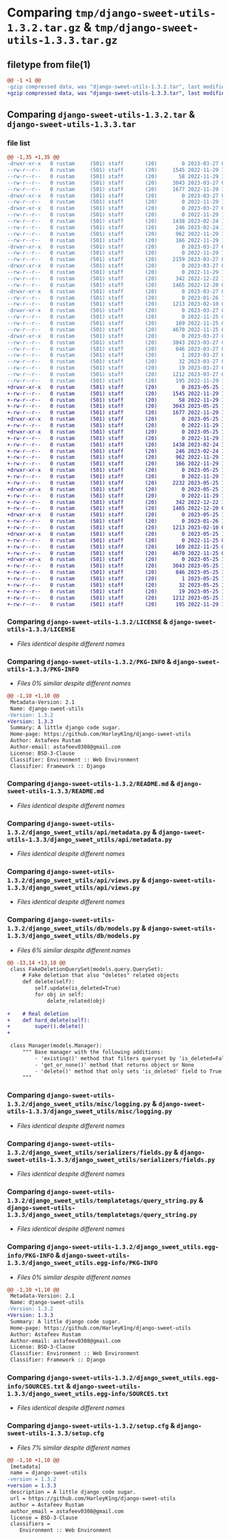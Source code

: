 # Comparing `tmp/django-sweet-utils-1.3.2.tar.gz` & `tmp/django-sweet-utils-1.3.3.tar.gz`

## filetype from file(1)

```diff
@@ -1 +1 @@
-gzip compressed data, was "django-sweet-utils-1.3.2.tar", last modified: Mon Mar 27 08:55:33 2023, max compression
+gzip compressed data, was "django-sweet-utils-1.3.3.tar", last modified: Thu May 25 16:17:09 2023, max compression
```

## Comparing `django-sweet-utils-1.3.2.tar` & `django-sweet-utils-1.3.3.tar`

### file list

```diff
@@ -1,35 +1,35 @@
-drwxr-xr-x   0 rustam     (501) staff       (20)        0 2023-03-27 08:55:33.164648 django-sweet-utils-1.3.2/
--rw-r--r--   0 rustam     (501) staff       (20)     1545 2022-11-29 11:14:37.000000 django-sweet-utils-1.3.2/LICENSE
--rw-r--r--   0 rustam     (501) staff       (20)       58 2022-11-29 11:14:37.000000 django-sweet-utils-1.3.2/MANIFEST.in
--rw-r--r--   0 rustam     (501) staff       (20)     3043 2023-03-27 08:55:33.164766 django-sweet-utils-1.3.2/PKG-INFO
--rw-r--r--   0 rustam     (501) staff       (20)     1677 2022-11-29 11:14:37.000000 django-sweet-utils-1.3.2/README.md
-drwxr-xr-x   0 rustam     (501) staff       (20)        0 2023-03-27 08:55:33.156531 django-sweet-utils-1.3.2/django_sweet_utils/
--rw-r--r--   0 rustam     (501) staff       (20)        0 2022-11-29 11:14:37.000000 django-sweet-utils-1.3.2/django_sweet_utils/__init__.py
-drwxr-xr-x   0 rustam     (501) staff       (20)        0 2023-03-27 08:55:33.159863 django-sweet-utils-1.3.2/django_sweet_utils/api/
--rw-r--r--   0 rustam     (501) staff       (20)        0 2022-11-29 11:14:37.000000 django-sweet-utils-1.3.2/django_sweet_utils/api/__init__.py
--rw-r--r--   0 rustam     (501) staff       (20)     1438 2023-02-24 11:38:03.000000 django-sweet-utils-1.3.2/django_sweet_utils/api/metadata.py
--rw-r--r--   0 rustam     (501) staff       (20)      246 2023-02-24 12:25:50.000000 django-sweet-utils-1.3.2/django_sweet_utils/api/permissions.py
--rw-r--r--   0 rustam     (501) staff       (20)      962 2022-11-29 11:14:37.000000 django-sweet-utils-1.3.2/django_sweet_utils/api/views.py
--rw-r--r--   0 rustam     (501) staff       (20)      166 2022-11-29 11:14:37.000000 django-sweet-utils-1.3.2/django_sweet_utils/apps.py
-drwxr-xr-x   0 rustam     (501) staff       (20)        0 2023-03-27 08:55:33.160481 django-sweet-utils-1.3.2/django_sweet_utils/db/
--rw-r--r--   0 rustam     (501) staff       (20)        0 2022-11-29 11:14:37.000000 django-sweet-utils-1.3.2/django_sweet_utils/db/__init__.py
--rw-r--r--   0 rustam     (501) staff       (20)     2159 2023-03-27 08:55:23.000000 django-sweet-utils-1.3.2/django_sweet_utils/db/models.py
-drwxr-xr-x   0 rustam     (501) staff       (20)        0 2023-03-27 08:55:33.161455 django-sweet-utils-1.3.2/django_sweet_utils/misc/
--rw-r--r--   0 rustam     (501) staff       (20)        0 2022-11-29 11:14:37.000000 django-sweet-utils-1.3.2/django_sweet_utils/misc/__init__.py
--rw-r--r--   0 rustam     (501) staff       (20)      342 2022-12-22 11:02:57.000000 django-sweet-utils-1.3.2/django_sweet_utils/misc/json.py
--rw-r--r--   0 rustam     (501) staff       (20)     1465 2022-12-20 04:47:46.000000 django-sweet-utils-1.3.2/django_sweet_utils/misc/logging.py
-drwxr-xr-x   0 rustam     (501) staff       (20)        0 2023-03-27 08:55:33.162222 django-sweet-utils-1.3.2/django_sweet_utils/serializers/
--rw-r--r--   0 rustam     (501) staff       (20)        0 2023-01-26 10:20:33.000000 django-sweet-utils-1.3.2/django_sweet_utils/serializers/__init__.py
--rw-r--r--   0 rustam     (501) staff       (20)     1213 2023-02-10 07:18:14.000000 django-sweet-utils-1.3.2/django_sweet_utils/serializers/fields.py
-drwxr-xr-x   0 rustam     (501) staff       (20)        0 2023-03-27 08:55:33.163994 django-sweet-utils-1.3.2/django_sweet_utils/templatetags/
--rw-r--r--   0 rustam     (501) staff       (20)        0 2022-11-25 06:53:25.000000 django-sweet-utils-1.3.2/django_sweet_utils/templatetags/__init__.py
--rw-r--r--   0 rustam     (501) staff       (20)      169 2022-11-25 06:53:25.000000 django-sweet-utils-1.3.2/django_sweet_utils/templatetags/format_str.py
--rw-r--r--   0 rustam     (501) staff       (20)     4670 2022-11-25 06:53:25.000000 django-sweet-utils-1.3.2/django_sweet_utils/templatetags/query_string.py
-drwxr-xr-x   0 rustam     (501) staff       (20)        0 2023-03-27 08:55:33.157786 django-sweet-utils-1.3.2/django_sweet_utils.egg-info/
--rw-r--r--   0 rustam     (501) staff       (20)     3043 2023-03-27 08:55:33.000000 django-sweet-utils-1.3.2/django_sweet_utils.egg-info/PKG-INFO
--rw-r--r--   0 rustam     (501) staff       (20)      846 2023-03-27 08:55:33.000000 django-sweet-utils-1.3.2/django_sweet_utils.egg-info/SOURCES.txt
--rw-r--r--   0 rustam     (501) staff       (20)        1 2023-03-27 08:55:33.000000 django-sweet-utils-1.3.2/django_sweet_utils.egg-info/dependency_links.txt
--rw-r--r--   0 rustam     (501) staff       (20)       32 2023-03-27 08:55:33.000000 django-sweet-utils-1.3.2/django_sweet_utils.egg-info/requires.txt
--rw-r--r--   0 rustam     (501) staff       (20)       19 2023-03-27 08:55:33.000000 django-sweet-utils-1.3.2/django_sweet_utils.egg-info/top_level.txt
--rw-r--r--   0 rustam     (501) staff       (20)     1212 2023-03-27 08:55:33.165385 django-sweet-utils-1.3.2/setup.cfg
--rw-r--r--   0 rustam     (501) staff       (20)      195 2022-11-29 11:14:37.000000 django-sweet-utils-1.3.2/setup.py
+drwxr-xr-x   0 rustam     (501) staff       (20)        0 2023-05-25 16:17:09.673938 django-sweet-utils-1.3.3/
+-rw-r--r--   0 rustam     (501) staff       (20)     1545 2022-11-29 11:14:37.000000 django-sweet-utils-1.3.3/LICENSE
+-rw-r--r--   0 rustam     (501) staff       (20)       58 2022-11-29 11:14:37.000000 django-sweet-utils-1.3.3/MANIFEST.in
+-rw-r--r--   0 rustam     (501) staff       (20)     3043 2023-05-25 16:17:09.674099 django-sweet-utils-1.3.3/PKG-INFO
+-rw-r--r--   0 rustam     (501) staff       (20)     1677 2022-11-29 11:14:37.000000 django-sweet-utils-1.3.3/README.md
+drwxr-xr-x   0 rustam     (501) staff       (20)        0 2023-05-25 16:17:09.618015 django-sweet-utils-1.3.3/django_sweet_utils/
+-rw-r--r--   0 rustam     (501) staff       (20)        0 2022-11-29 11:14:37.000000 django-sweet-utils-1.3.3/django_sweet_utils/__init__.py
+drwxr-xr-x   0 rustam     (501) staff       (20)        0 2023-05-25 16:17:09.630777 django-sweet-utils-1.3.3/django_sweet_utils/api/
+-rw-r--r--   0 rustam     (501) staff       (20)        0 2022-11-29 11:14:37.000000 django-sweet-utils-1.3.3/django_sweet_utils/api/__init__.py
+-rw-r--r--   0 rustam     (501) staff       (20)     1438 2023-02-24 11:38:03.000000 django-sweet-utils-1.3.3/django_sweet_utils/api/metadata.py
+-rw-r--r--   0 rustam     (501) staff       (20)      246 2023-02-24 12:25:50.000000 django-sweet-utils-1.3.3/django_sweet_utils/api/permissions.py
+-rw-r--r--   0 rustam     (501) staff       (20)      962 2022-11-29 11:14:37.000000 django-sweet-utils-1.3.3/django_sweet_utils/api/views.py
+-rw-r--r--   0 rustam     (501) staff       (20)      166 2022-11-29 11:14:37.000000 django-sweet-utils-1.3.3/django_sweet_utils/apps.py
+drwxr-xr-x   0 rustam     (501) staff       (20)        0 2023-05-25 16:17:09.631433 django-sweet-utils-1.3.3/django_sweet_utils/db/
+-rw-r--r--   0 rustam     (501) staff       (20)        0 2022-11-29 11:14:37.000000 django-sweet-utils-1.3.3/django_sweet_utils/db/__init__.py
+-rw-r--r--   0 rustam     (501) staff       (20)     2232 2023-05-25 16:16:51.000000 django-sweet-utils-1.3.3/django_sweet_utils/db/models.py
+drwxr-xr-x   0 rustam     (501) staff       (20)        0 2023-05-25 16:17:09.670951 django-sweet-utils-1.3.3/django_sweet_utils/misc/
+-rw-r--r--   0 rustam     (501) staff       (20)        0 2022-11-29 11:14:37.000000 django-sweet-utils-1.3.3/django_sweet_utils/misc/__init__.py
+-rw-r--r--   0 rustam     (501) staff       (20)      342 2022-12-22 11:02:57.000000 django-sweet-utils-1.3.3/django_sweet_utils/misc/json.py
+-rw-r--r--   0 rustam     (501) staff       (20)     1465 2022-12-20 04:47:46.000000 django-sweet-utils-1.3.3/django_sweet_utils/misc/logging.py
+drwxr-xr-x   0 rustam     (501) staff       (20)        0 2023-05-25 16:17:09.671898 django-sweet-utils-1.3.3/django_sweet_utils/serializers/
+-rw-r--r--   0 rustam     (501) staff       (20)        0 2023-01-26 10:20:33.000000 django-sweet-utils-1.3.3/django_sweet_utils/serializers/__init__.py
+-rw-r--r--   0 rustam     (501) staff       (20)     1213 2023-02-10 07:18:14.000000 django-sweet-utils-1.3.3/django_sweet_utils/serializers/fields.py
+drwxr-xr-x   0 rustam     (501) staff       (20)        0 2023-05-25 16:17:09.673405 django-sweet-utils-1.3.3/django_sweet_utils/templatetags/
+-rw-r--r--   0 rustam     (501) staff       (20)        0 2022-11-25 06:53:25.000000 django-sweet-utils-1.3.3/django_sweet_utils/templatetags/__init__.py
+-rw-r--r--   0 rustam     (501) staff       (20)      169 2022-11-25 06:53:25.000000 django-sweet-utils-1.3.3/django_sweet_utils/templatetags/format_str.py
+-rw-r--r--   0 rustam     (501) staff       (20)     4670 2022-11-25 06:53:25.000000 django-sweet-utils-1.3.3/django_sweet_utils/templatetags/query_string.py
+drwxr-xr-x   0 rustam     (501) staff       (20)        0 2023-05-25 16:17:09.629222 django-sweet-utils-1.3.3/django_sweet_utils.egg-info/
+-rw-r--r--   0 rustam     (501) staff       (20)     3043 2023-05-25 16:17:09.000000 django-sweet-utils-1.3.3/django_sweet_utils.egg-info/PKG-INFO
+-rw-r--r--   0 rustam     (501) staff       (20)      846 2023-05-25 16:17:09.000000 django-sweet-utils-1.3.3/django_sweet_utils.egg-info/SOURCES.txt
+-rw-r--r--   0 rustam     (501) staff       (20)        1 2023-05-25 16:17:09.000000 django-sweet-utils-1.3.3/django_sweet_utils.egg-info/dependency_links.txt
+-rw-r--r--   0 rustam     (501) staff       (20)       32 2023-05-25 16:17:09.000000 django-sweet-utils-1.3.3/django_sweet_utils.egg-info/requires.txt
+-rw-r--r--   0 rustam     (501) staff       (20)       19 2023-05-25 16:17:09.000000 django-sweet-utils-1.3.3/django_sweet_utils.egg-info/top_level.txt
+-rw-r--r--   0 rustam     (501) staff       (20)     1212 2023-05-25 16:17:09.674653 django-sweet-utils-1.3.3/setup.cfg
+-rw-r--r--   0 rustam     (501) staff       (20)      195 2022-11-29 11:14:37.000000 django-sweet-utils-1.3.3/setup.py
```

### Comparing `django-sweet-utils-1.3.2/LICENSE` & `django-sweet-utils-1.3.3/LICENSE`

 * *Files identical despite different names*

### Comparing `django-sweet-utils-1.3.2/PKG-INFO` & `django-sweet-utils-1.3.3/PKG-INFO`

 * *Files 0% similar despite different names*

```diff
@@ -1,10 +1,10 @@
 Metadata-Version: 2.1
 Name: django-sweet-utils
-Version: 1.3.2
+Version: 1.3.3
 Summary: A little django code sugar.
 Home-page: https://github.com/HarleyK1ng/django-sweet-utils
 Author: Astafeev Rustam
 Author-email: astafeev0308@gmail.com
 License: BSD-3-Clause
 Classifier: Environment :: Web Environment
 Classifier: Framework :: Django
```

### Comparing `django-sweet-utils-1.3.2/README.md` & `django-sweet-utils-1.3.3/README.md`

 * *Files identical despite different names*

### Comparing `django-sweet-utils-1.3.2/django_sweet_utils/api/metadata.py` & `django-sweet-utils-1.3.3/django_sweet_utils/api/metadata.py`

 * *Files identical despite different names*

### Comparing `django-sweet-utils-1.3.2/django_sweet_utils/api/views.py` & `django-sweet-utils-1.3.3/django_sweet_utils/api/views.py`

 * *Files identical despite different names*

### Comparing `django-sweet-utils-1.3.2/django_sweet_utils/db/models.py` & `django-sweet-utils-1.3.3/django_sweet_utils/db/models.py`

 * *Files 6% similar despite different names*

```diff
@@ -13,14 +13,18 @@
 class FakeDeletionQuerySet(models.query.QuerySet):
     # Fake deletion that also "deletes" related objects
     def delete(self):
         self.update(is_deleted=True)
         for obj in self:
             delete_related(obj)
 
+    # Real deletion
+    def hard_delete(self):
+        super().delete()
+
 
 class Manager(models.Manager):
     """ Base manager with the following additions:
         - 'existing()' method that filters queryset by 'is_deleted=False'
         - 'get_or_none()' method that returns object or None
         - 'delete()' method that only sets 'is_deleted' field to True and also "deletes" related objects
     """
```

### Comparing `django-sweet-utils-1.3.2/django_sweet_utils/misc/logging.py` & `django-sweet-utils-1.3.3/django_sweet_utils/misc/logging.py`

 * *Files identical despite different names*

### Comparing `django-sweet-utils-1.3.2/django_sweet_utils/serializers/fields.py` & `django-sweet-utils-1.3.3/django_sweet_utils/serializers/fields.py`

 * *Files identical despite different names*

### Comparing `django-sweet-utils-1.3.2/django_sweet_utils/templatetags/query_string.py` & `django-sweet-utils-1.3.3/django_sweet_utils/templatetags/query_string.py`

 * *Files identical despite different names*

### Comparing `django-sweet-utils-1.3.2/django_sweet_utils.egg-info/PKG-INFO` & `django-sweet-utils-1.3.3/django_sweet_utils.egg-info/PKG-INFO`

 * *Files 0% similar despite different names*

```diff
@@ -1,10 +1,10 @@
 Metadata-Version: 2.1
 Name: django-sweet-utils
-Version: 1.3.2
+Version: 1.3.3
 Summary: A little django code sugar.
 Home-page: https://github.com/HarleyK1ng/django-sweet-utils
 Author: Astafeev Rustam
 Author-email: astafeev0308@gmail.com
 License: BSD-3-Clause
 Classifier: Environment :: Web Environment
 Classifier: Framework :: Django
```

### Comparing `django-sweet-utils-1.3.2/django_sweet_utils.egg-info/SOURCES.txt` & `django-sweet-utils-1.3.3/django_sweet_utils.egg-info/SOURCES.txt`

 * *Files identical despite different names*

### Comparing `django-sweet-utils-1.3.2/setup.cfg` & `django-sweet-utils-1.3.3/setup.cfg`

 * *Files 7% similar despite different names*

```diff
@@ -1,10 +1,10 @@
 [metadata]
 name = django-sweet-utils
-version = 1.3.2
+version = 1.3.3
 description = A little django code sugar.
 url = https://github.com/HarleyK1ng/django-sweet-utils
 author = Astafeev Rustam
 author_email = astafeev0308@gmail.com
 license = BSD-3-Clause
 classifiers = 
 	Environment :: Web Environment
```

